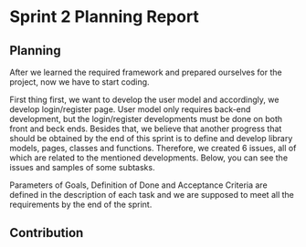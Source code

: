 # Sprint 2 Planning Report

## Planning
After we learned the required framework and prepared ourselves for the project, now we have to start coding.

First thing first, we want to develop the user model and accordingly, we develop login/register page.
User model only requires back-end development, but the login/register developments must be done on both front and beck ends.
Besides that, we believe that another progress that should be obtained by the end of this sprint is to define and develop library models, pages, classes and functions.
Therefore, we created 6 issues, all of which are related to the mentioned developments.
Below, you can see the issues and samples of some subtasks.

Parameters of Goals, Definition of Done and Acceptance Criteria are defined in the description of each task and we are supposed to meet all the requirements by the
end of the sprint.

## Contribution
